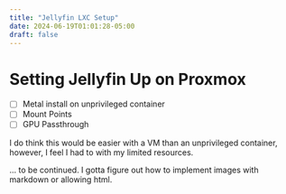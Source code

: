 ```yaml
---
title: "Jellyfin LXC Setup"
date: 2024-06-19T01:01:28-05:00
draft: false
---
```


# Setting Jellyfin Up on Proxmox

- [ ] Metal install on unprivileged container
- [ ] Mount Points
- [ ] GPU Passthrough

I do think this would be easier with a VM than an unprivileged container, however, I feel I had to with my limited resources.

... to be continued. I gotta figure out how to implement images with markdown or allowing html.
